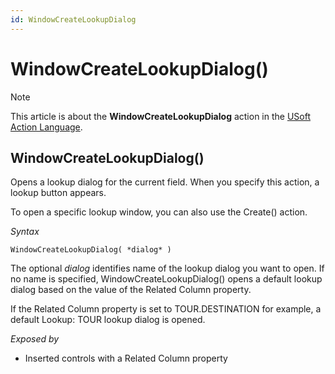 ```yaml
---
id: WindowCreateLookupDialog
---
```


# WindowCreateLookupDialog()



> [!NOTE]
> This article is about the **WindowCreateLookupDialog** action in the [USoft Action Language](/docs/Task%20flow/Action%20Language%20reference/USoft%20Action%20Language.md).

## **WindowCreateLookupDialog()**

Opens a lookup dialog for the current field. When you specify this action, a lookup button appears.

To open a specific lookup window, you can also use the Create() action.

*Syntax*

```
WindowCreateLookupDialog( *dialog* )
```

The optional *dialog* identifies name of the lookup dialog you want to open. If no name is specified, WindowCreateLookupDialog() opens a default lookup dialog based on the value of the Related Column property.

If the Related Column property is set to TOUR.DESTINATION for example, a default Lookup: TOUR lookup dialog is opened.

*Exposed by*

- Inserted controls with a Related Column property